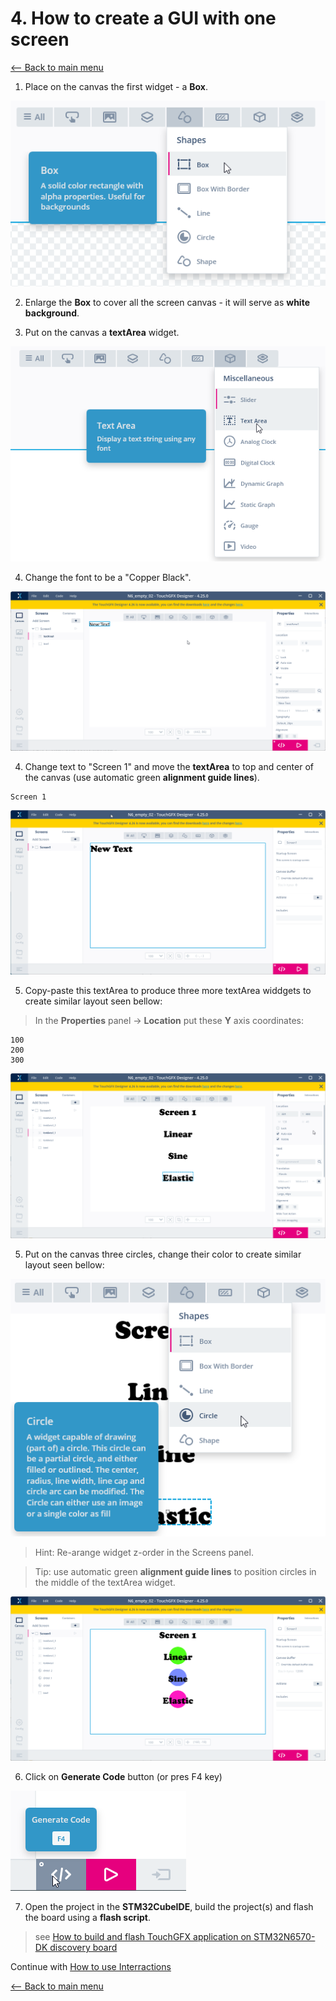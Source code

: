 # 4. How to create a GUI with one screen
[<-- Back to main menu](README.md)

1. Place on the canvas the first widget - a **Box**.

![](imgs/box.png)

2. Enlarge the **Box** to cover all the screen canvas - it will serve as **white background**.

3. Put on the canvas a **textArea** widget.

![](imgs/textArea.png)

4. Change the font to be a "Copper Black".

![](imgs/ChangeFontCopperBlack.gif)

4. Change text to "Screen 1" and move the **textArea** to top and center of the canvas (use automatic green **alignment guide lines**).
```
Screen 1
```

![](imgs/textAreaPosition.gif)

5. Copy-paste this textArea to produce three more textArea widdgets to create similar layout seen bellow:
> In the **Properties** panel -> **Location** put these **Y** axis coordinates:
```
100
200
300
```
![](imgs/textLayout.png)

5. Put on the canvas three circles, change their color to create similar layout seen bellow:

![](imgs/circle.png)

> Hint: Re-arange widget z-order in the Screens panel.

> Tip: use automatic green **alignment guide lines** to position circles in the middle of the textArea widget.

![](imgs/Screen1Layout.png)

6. Click on **Generate Code** button (or pres F4 key)

![](imgs/generate.png)

7. Open the project in the **STM32CubeIDE**, build the project(s) and flash the board using a **flash script**.

> see [How to build and flash TouchGFX application on STM32N6570-DK discovery board](02%20How%20to%20build%20and%20flash%20TouchGFX%20application%20on%20STM32N6570-DK%20discovery%20board.md)

Continue with [How to use Interractions](05%20How%20to%20use%20Interractions.md)

[<-- Back to main menu](README.md)